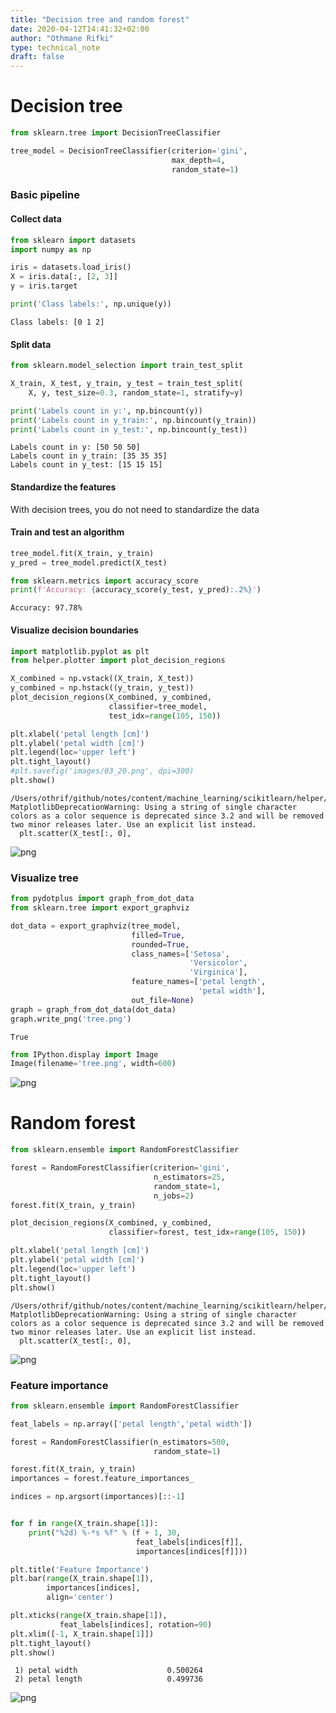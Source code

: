 ```yaml
---
title: "Decision tree and random forest"
date: 2020-04-12T14:41:32+02:00
author: "Othmane Rifki"
type: technical_note
draft: false
---
```

# Decision tree


```python
from sklearn.tree import DecisionTreeClassifier

tree_model = DecisionTreeClassifier(criterion='gini', 
                                    max_depth=4, 
                                    random_state=1)
```

### Basic pipeline

#### Collect data


```python
from sklearn import datasets
import numpy as np

iris = datasets.load_iris()
X = iris.data[:, [2, 3]]
y = iris.target

print('Class labels:', np.unique(y))
```

    Class labels: [0 1 2]


#### Split data


```python
from sklearn.model_selection import train_test_split

X_train, X_test, y_train, y_test = train_test_split(
    X, y, test_size=0.3, random_state=1, stratify=y)

print('Labels count in y:', np.bincount(y))
print('Labels count in y_train:', np.bincount(y_train))
print('Labels count in y_test:', np.bincount(y_test))
```

    Labels count in y: [50 50 50]
    Labels count in y_train: [35 35 35]
    Labels count in y_test: [15 15 15]


#### Standardize the features

With decision trees, you do not need to standardize the data

#### Train and test an algorithm


```python
tree_model.fit(X_train, y_train)
y_pred = tree_model.predict(X_test)
```


```python
from sklearn.metrics import accuracy_score
print(f'Accuracy: {accuracy_score(y_test, y_pred):.2%}')
```

    Accuracy: 97.78%


#### Visualize decision boundaries


```python
import matplotlib.pyplot as plt
from helper.plotter import plot_decision_regions

X_combined = np.vstack((X_train, X_test))
y_combined = np.hstack((y_train, y_test))
plot_decision_regions(X_combined, y_combined, 
                      classifier=tree_model,
                      test_idx=range(105, 150))

plt.xlabel('petal length [cm]')
plt.ylabel('petal width [cm]')
plt.legend(loc='upper left')
plt.tight_layout()
#plt.savefig('images/03_20.png', dpi=300)
plt.show()
```

    /Users/othrif/github/notes/content/machine_learning/scikitlearn/helper/plotter.py:37: MatplotlibDeprecationWarning: Using a string of single character colors as a color sequence is deprecated since 3.2 and will be removed two minor releases later. Use an explicit list instead.
      plt.scatter(X_test[:, 0],



![png](decision_tree_13_1.png)


### Visualize tree


```python
from pydotplus import graph_from_dot_data
from sklearn.tree import export_graphviz

dot_data = export_graphviz(tree_model,
                           filled=True, 
                           rounded=True,
                           class_names=['Setosa', 
                                        'Versicolor',
                                        'Virginica'],
                           feature_names=['petal length', 
                                          'petal width'],
                           out_file=None) 
graph = graph_from_dot_data(dot_data) 
graph.write_png('tree.png')
```




    True




```python
from IPython.display import Image
Image(filename='tree.png', width=600)
```




![png](decision_tree_16_0.png)



# Random forest


```python
from sklearn.ensemble import RandomForestClassifier

forest = RandomForestClassifier(criterion='gini',
                                n_estimators=25, 
                                random_state=1,
                                n_jobs=2)
forest.fit(X_train, y_train)

plot_decision_regions(X_combined, y_combined, 
                      classifier=forest, test_idx=range(105, 150))

plt.xlabel('petal length [cm]')
plt.ylabel('petal width [cm]')
plt.legend(loc='upper left')
plt.tight_layout()
plt.show()
```

    /Users/othrif/github/notes/content/machine_learning/scikitlearn/helper/plotter.py:37: MatplotlibDeprecationWarning: Using a string of single character colors as a color sequence is deprecated since 3.2 and will be removed two minor releases later. Use an explicit list instead.
      plt.scatter(X_test[:, 0],



![png](decision_tree_18_1.png)


### Feature importance


```python
from sklearn.ensemble import RandomForestClassifier

feat_labels = np.array(['petal length','petal width'])

forest = RandomForestClassifier(n_estimators=500,
                                random_state=1)

forest.fit(X_train, y_train)
importances = forest.feature_importances_

indices = np.argsort(importances)[::-1]


for f in range(X_train.shape[1]):
    print("%2d) %-*s %f" % (f + 1, 30, 
                            feat_labels[indices[f]], 
                            importances[indices[f]]))

plt.title('Feature Importance')
plt.bar(range(X_train.shape[1]), 
        importances[indices],
        align='center')

plt.xticks(range(X_train.shape[1]), 
           feat_labels[indices], rotation=90)
plt.xlim([-1, X_train.shape[1]])
plt.tight_layout()
plt.show()
```

     1) petal width                    0.500264
     2) petal length                   0.499736



![png](decision_tree_20_1.png)

